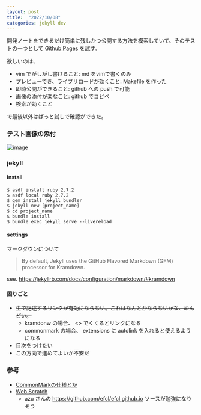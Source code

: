 ```yaml
---
layout: post
title:  "2022/10/08"
categories: jekyll dev
---
```


開発ノートをできるだけ簡単に残しかつ公開する方法を模索していて、そのテストの一つとして [Github Pages](https://docs.github.com/ja/pages) を試す。

欲しいのは、

* vim でがしがし書けること: md をvimで書くのみ
* プレビューでき、ライブリロードが効くこと: Makefile を作った
* 即時公開ができること: github への push で可能
* 画像の添付が楽なこと: github でコピペ
* 検索が効くこと

で最後以外はぱっと試しで確認ができた。

### テスト画像の添付

![image](https://user-images.githubusercontent.com/4096956/194704644-48af6cce-96d5-4d7f-8def-0e520ee8735d.png)

### jekyll

#### install

```shell
$ asdf install ruby 2.7.2
$ asdf local ruby 2.7.2
$ gem install jekyll bundler
$ jekyll new [project_name]
$ cd project_name
$ bundle install
$ bundle exec jekyll serve --livereload
```

#### settings

マークダウンについて 

> By default, Jekyll uses the GitHub Flavored Markdown (GFM) processor for Kramdown. 

see. https://jekyllrb.com/docs/configuration/markdown/#kramdown

#### 困りごと

* ~~生で記述するリンクが有効にならない。これはなんとかならないかな、めんどい。~~
  * kramdonw の場合、 <> でくくるとリンクになる
  * commonmark の場合、 extensions に autolink を入れると使えるようになる
* 目次をつけたい
* この方向で進めてよいか不安だ


### 参考

* [CommonMarkの仕様とか](https://qiita.com/Prof-Cheese/items/9629438b06aacc068c98)
* [Web Scratch](https://efcl.info/)
  * azu さんの <https://github.com/efcl/efcl.github.io> ソースが勉強になりそう
